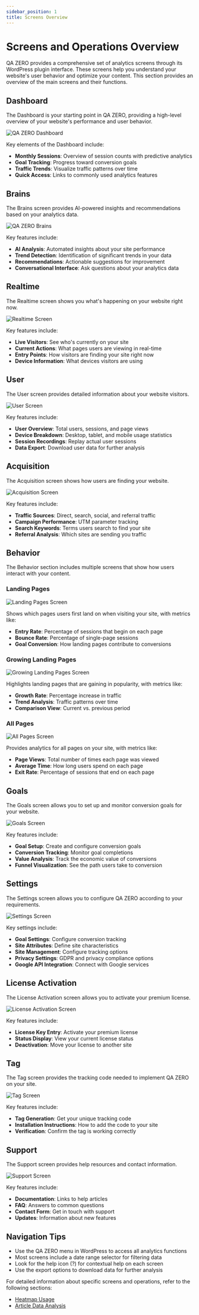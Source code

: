 ```yaml
---
sidebar_position: 1
title: Screens Overview
---
```


# Screens and Operations Overview

QA ZERO provides a comprehensive set of analytics screens through its WordPress plugin interface. These screens help you understand your website's user behavior and optimize your content. This section provides an overview of the main screens and their functions.

## Dashboard

The Dashboard is your starting point in QA ZERO, providing a high-level overview of your website's performance and user behavior.

![QA ZERO Dashboard](/img/placeholder-image.png)

Key elements of the Dashboard include:

- **Monthly Sessions**: Overview of session counts with predictive analytics
- **Goal Tracking**: Progress toward conversion goals
- **Traffic Trends**: Visualize traffic patterns over time
- **Quick Access**: Links to commonly used analytics features

## Brains

The Brains screen provides AI-powered insights and recommendations based on your analytics data.

![QA ZERO Brains](/img/placeholder-image.png)

Key features include:

- **AI Analysis**: Automated insights about your site performance
- **Trend Detection**: Identification of significant trends in your data
- **Recommendations**: Actionable suggestions for improvement
- **Conversational Interface**: Ask questions about your analytics data

## Realtime

The Realtime screen shows you what's happening on your website right now.

![Realtime Screen](/img/placeholder-image.png)

Key features include:

- **Live Visitors**: See who's currently on your site
- **Current Actions**: What pages users are viewing in real-time
- **Entry Points**: How visitors are finding your site right now
- **Device Information**: What devices visitors are using

## User

The User screen provides detailed information about your website visitors.

![User Screen](/img/placeholder-image.png)

Key features include:

- **User Overview**: Total users, sessions, and page views
- **Device Breakdown**: Desktop, tablet, and mobile usage statistics
- **Session Recordings**: Replay actual user sessions
- **Data Export**: Download user data for further analysis

## Acquisition

The Acquisition screen shows how users are finding your website.

![Acquisition Screen](/img/placeholder-image.png)

Key features include:

- **Traffic Sources**: Direct, search, social, and referral traffic
- **Campaign Performance**: UTM parameter tracking
- **Search Keywords**: Terms users search to find your site
- **Referral Analysis**: Which sites are sending you traffic

## Behavior

The Behavior section includes multiple screens that show how users interact with your content.

### Landing Pages

![Landing Pages Screen](/img/placeholder-image.png)

Shows which pages users first land on when visiting your site, with metrics like:

- **Entry Rate**: Percentage of sessions that begin on each page
- **Bounce Rate**: Percentage of single-page sessions
- **Goal Conversion**: How landing pages contribute to conversions

### Growing Landing Pages

![Growing Landing Pages Screen](/img/placeholder-image.png)

Highlights landing pages that are gaining in popularity, with metrics like:

- **Growth Rate**: Percentage increase in traffic
- **Trend Analysis**: Traffic patterns over time
- **Comparison View**: Current vs. previous period

### All Pages

![All Pages Screen](/img/placeholder-image.png)

Provides analytics for all pages on your site, with metrics like:

- **Page Views**: Total number of times each page was viewed
- **Average Time**: How long users spend on each page
- **Exit Rate**: Percentage of sessions that end on each page

## Goals

The Goals screen allows you to set up and monitor conversion goals for your website.

![Goals Screen](/img/placeholder-image.png)

Key features include:

- **Goal Setup**: Create and configure conversion goals
- **Conversion Tracking**: Monitor goal completions
- **Value Analysis**: Track the economic value of conversions
- **Funnel Visualization**: See the path users take to conversion

## Settings

The Settings screen allows you to configure QA ZERO according to your requirements.

![Settings Screen](/img/placeholder-image.png)

Key settings include:

- **Goal Settings**: Configure conversion tracking
- **Site Attributes**: Define site characteristics
- **Site Management**: Configure tracking options
- **Privacy Settings**: GDPR and privacy compliance options
- **Google API Integration**: Connect with Google services

## License Activation

The License Activation screen allows you to activate your premium license.

![License Activation Screen](/img/placeholder-image.png)

Key features include:

- **License Key Entry**: Activate your premium license
- **Status Display**: View your current license status
- **Deactivation**: Move your license to another site

## Tag

The Tag screen provides the tracking code needed to implement QA ZERO on your site.

![Tag Screen](/img/placeholder-image.png)

Key features include:

- **Tag Generation**: Get your unique tracking code
- **Installation Instructions**: How to add the code to your site
- **Verification**: Confirm the tag is working correctly

## Support

The Support screen provides help resources and contact information.

![Support Screen](/img/placeholder-image.png)

Key features include:

- **Documentation**: Links to help articles
- **FAQ**: Answers to common questions
- **Contact Form**: Get in touch with support
- **Updates**: Information about new features

## Navigation Tips

- Use the QA ZERO menu in WordPress to access all analytics functions
- Most screens include a date range selector for filtering data
- Look for the help icon (?) for contextual help on each screen
- Use the export options to download data for further analysis

For detailed information about specific screens and operations, refer to the following sections:
- [Heatmap Usage](/docs/user-manual/screens-operations/heatmap-usage)
- [Article Data Analysis](/docs/user-manual/screens-operations/article-data)
